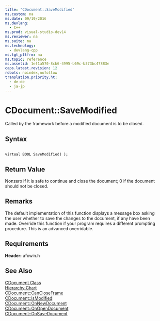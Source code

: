 ```yaml
---
title: "CDocument::SaveModified"
ms.custom: na
ms.date: 09/19/2016
ms.devlang: 
  - C++
ms.prod: visual-studio-dev14
ms.reviewer: na
ms.suite: na
ms.technology: 
  - devlang-cpp
ms.tgt_pltfrm: na
ms.topic: reference
ms.assetid: 1ef1a570-8cb6-4995-b69c-b373bc47883e
caps.latest.revision: 12
robots: noindex,nofollow
translation.priority.ht: 
  - de-de
  - ja-jp
---
```

# CDocument::SaveModified
Called by the framework before a modified document is to be closed.  
  
## Syntax  
  
```  
  
virtual BOOL SaveModified( );  
```  
  
## Return Value  
 Nonzero if it is safe to continue and close the document; 0 if the document should not be closed.  
  
## Remarks  
 The default implementation of this function displays a message box asking the user whether to save the changes to the document, if any have been made. Override this function if your program requires a different prompting procedure. This is an advanced overridable.  
  
## Requirements  
 **Header:** afxwin.h  
  
## See Also  
 [CDocument Class](../vs140/CDocument-Class.md)   
 [Hierarchy Chart](../vs140/Hierarchy-Chart.md)   
 [CDocument::CanCloseFrame](../vs140/CDocument--CanCloseFrame.md)   
 [CDocument::IsModified](../vs140/CDocument--IsModified.md)   
 [CDocument::OnNewDocument](../vs140/CDocument--OnNewDocument.md)   
 [CDocument::OnOpenDocument](../vs140/CDocument--OnOpenDocument.md)   
 [CDocument::OnSaveDocument](../vs140/CDocument--OnSaveDocument.md)